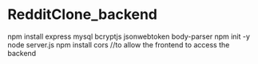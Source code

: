 # RedditClone_backend
npm install express mysql bcryptjs jsonwebtoken body-parser
npm init -y
node server.js
npm install cors //to allow the frontend to access the backend